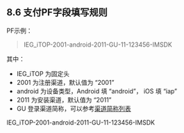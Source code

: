 ## 8.6 支付PF字段填写规则

PF示例：

>IEG_iTOP-2001-android-2011-GU-11-123456-IMSDK

其中：

* IEG_iTOP 为固定头
* 2001 为注册渠道，默认值为 “2001”
* android 为设备类型，Android 填 “android”， iOS 填 “iap”
* 2011 为安装渠道，默认值为 “2011”
* GU 登录渠道简称，可以参考[渠道简称列表](channelshort.md)



IEG_iTOP-2001-android-2011-GU-11-123456-IMSDK